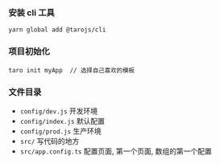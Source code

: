### 安装 cli 工具
```
yarn global add @tarojs/cli
```

### 项目初始化
```
taro init myApp  // 选择自己喜欢的模板
```

### 文件目录
- `config/dev.js` 开发环境
- `config/index.js` 默认配置
- `config/prod.js` 生产环境
- `src/` 写代码的地方
- `src/app.config.ts` 配置页面, 第一个页面, 数组的第一个配置